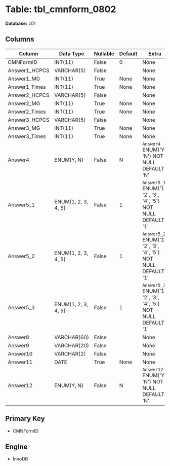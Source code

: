 # Table: tbl_cmnform_0802

**Database:** c01

## Columns

| Column | Data Type | Nullable | Default | Extra |
|--------|-----------|----------|---------|-------|
| CMNFormID | INT(11) | False | 0 | None |
| Answer1_HCPCS | VARCHAR(5) | False |  | None |
| Answer1_MG | INT(11) | True | None | None |
| Answer1_Times | INT(11) | True | None | None |
| Answer2_HCPCS | VARCHAR(5) | False |  | None |
| Answer2_MG | INT(11) | True | None | None |
| Answer2_Times | INT(11) | True | None | None |
| Answer3_HCPCS | VARCHAR(5) | False |  | None |
| Answer3_MG | INT(11) | True | None | None |
| Answer3_Times | INT(11) | True | None | None |
| Answer4 | ENUM(Y, N) | False | N | `Answer4` ENUM('Y', 'N') NOT NULL DEFAULT 'N' |
| Answer5_1 | ENUM(1, 2, 3, 4, 5) | False | 1 | `Answer5_1` ENUM('1', '2', '3', '4', '5') NOT NULL DEFAULT '1' |
| Answer5_2 | ENUM(1, 2, 3, 4, 5) | False | 1 | `Answer5_2` ENUM('1', '2', '3', '4', '5') NOT NULL DEFAULT '1' |
| Answer5_3 | ENUM(1, 2, 3, 4, 5) | False | 1 | `Answer5_3` ENUM('1', '2', '3', '4', '5') NOT NULL DEFAULT '1' |
| Answer8 | VARCHAR(60) | False |  | None |
| Answer9 | VARCHAR(20) | False |  | None |
| Answer10 | VARCHAR(2) | False |  | None |
| Answer11 | DATE | True | None | None |
| Answer12 | ENUM(Y, N) | False | N | `Answer12` ENUM('Y', 'N') NOT NULL DEFAULT 'N' |

## Primary Key
- CMNFormID

## Engine
- InnoDB

